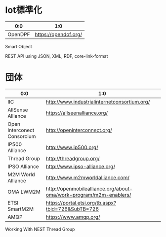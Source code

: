 # Iot標準化

| 0:0 | 1:0 |
| -- | -- |
| OpenDPF | https://opendof.org/ |


Smart Object

REST API using JSON, XML, RDF, core-link-format

# 団体

| 0:0 | 1:0 |
| -- | -- |
| IIC | http://www.industrialinternetconsortium.org/ |
| AllSense Alliance | https://allseenalliance.org/|
| Open Interconect Consorcium | http://openinterconnect.org/|
| IP500 Alliance | http://www.ip500.org/ |
| Thread Group | http://threadgroup.org/ |
| IPSO Alliance | http://www.ipso-alliance.org/ |
| M2M World Alliance | http://www.m2mworldalliance.com/ |
| OMA LWM2M | http://openmobilealliance.org/about-oma/work-program/m2m-enablers/ |
| ETSI SmartM2M | https://portal.etsi.org/tb.aspx?tbid=726&SubTB=726 |
| AMQP | https://www.amqp.org/ |

Working With NEST
Thread Group

